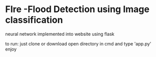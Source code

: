 # FIre -Flood Detection using Image classification

neural network implemented into website using flask

to run:
just clone or download 
open directory in cmd
and type 'app.py'
enjoy
